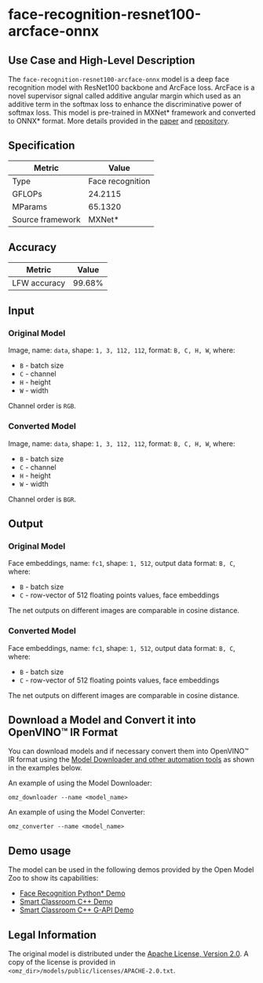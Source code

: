 # face-recognition-resnet100-arcface-onnx

## Use Case and High-Level Description

The `face-recognition-resnet100-arcface-onnx` model is a deep face recognition model with ResNet100 backbone and ArcFace loss. ArcFace is a novel supervisor signal called additive angular margin which used as an additive term in the softmax loss to enhance the discriminative power of softmax loss.
This model is pre-trained in MXNet\* framework and converted to ONNX\* format. More details provided in the [paper](https://arxiv.org/abs/1801.07698) and [repository](https://github.com/onnx/models/tree/master/vision/body_analysis/arcface).

## Specification

| Metric            | Value            |
|-------------------|------------------|
| Type              | Face recognition |
| GFLOPs            | 24.2115          |
| MParams           | 65.1320          |
| Source framework  | MXNet\*          |

## Accuracy

| Metric      | Value |
| ----------- | ----- |
| LFW accuracy| 99.68%|

## Input

### Original Model

Image, name: `data`,  shape: `1, 3, 112, 112`, format: `B, C, H, W`, where:

- `B` - batch size
- `C` - channel
- `H` - height
- `W` - width

Channel order is `RGB`.

### Converted Model

Image, name: `data`,  shape: `1, 3, 112, 112`, format: `B, C, H, W`, where:

- `B` - batch size
- `C` - channel
- `H` - height
- `W` - width

Channel order is `BGR`.

## Output

### Original Model

Face embeddings, name: `fc1`,  shape: `1, 512`, output data format: `B, C`, where:

- `B` - batch size
- `C` - row-vector of 512 floating points values, face embeddings

The net outputs on different images are comparable in cosine distance.

### Converted Model

Face embeddings, name: `fc1`,  shape: `1, 512`, output data format: `B, C`, where:

- `B` - batch size
- `C` - row-vector of 512 floating points values, face embeddings

The net outputs on different images are comparable in cosine distance.

## Download a Model and Convert it into OpenVINO™ IR Format

You can download models and if necessary convert them into OpenVINO™ IR format using the [Model Downloader and other automation tools](../../../tools/model_tools/README.md) as shown in the examples below.

An example of using the Model Downloader:
```
omz_downloader --name <model_name>
```

An example of using the Model Converter:
```
omz_converter --name <model_name>
```

## Demo usage

The model can be used in the following demos provided by the Open Model Zoo to show its capabilities:

* [Face Recognition Python\* Demo](../../../demos/face_recognition_demo/python/README.md)
* [Smart Classroom C++ Demo](../../../demos/smart_classroom_demo/cpp/README.md)
* [Smart Classroom C++ G-API Demo](../../../demos/smart_classroom_demo/cpp_gapi/README.md)

## Legal Information

The original model is distributed under the
[Apache License, Version 2.0](https://raw.githubusercontent.com/onnx/models/master/LICENSE).
A copy of the license is provided in `<omz_dir>/models/public/licenses/APACHE-2.0.txt`.
